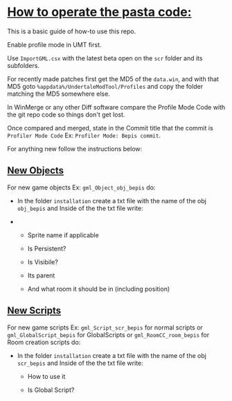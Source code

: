 # <u>How to operate the pasta code:</u>

This is a basic guide of how-to use this repo.

Enable profile mode in UMT first.

Use `ImportGML.csx` with the latest beta open on the `scr` folder and its subfolders.

For recently made patches first get the MD5 of the `data.win`, and with that MD5 goto `%appdata%/UndertaleModTool/Profiles` and copy the folder matching the MD5 somewhere else.

In WinMerge or any other Diff software compare the Profile Mode Code with the git repo code so things don't get lost.

Once compared and merged, state in the Commit title that the commit is `Profiler Mode Code` Ex: `Profiler Mode: Bepis commit`.


For anything new follow the instructions below:

## <u>New Objects</u>

For new game objects Ex: `gml_Object_obj_bepis` do:

* In the folder `installation` create a txt file with the name of the obj `obj_bepis` and Inside of the the txt file write:

* - Sprite name if applicable 
  
  - Is Persistent?
  
  - Is Visibile?
  
  - Its parent
  
  - And what room it should be in (including position)

## <u>New Scripts</u>

For new game scripts Ex: `gml_Script_scr_bepis` for normal scripts or `gml_GlobalScript_bepis` for GlobalScripts or `gml_RoomCC_room_bepis` for Room creation scripts do:

* In the folder `installation` create a txt file with the name of the obj `scr_bepis` and Inside of the the txt file write:
  
  * How to use it
  
  * Is Global Script?
